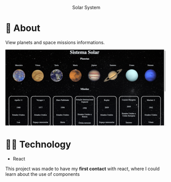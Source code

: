 <p align="center">Solar System</p>

# 📕 About
View planets and space missions informations.

<img src="./src/images/solarsystem.png" alt="drawing" width="500"/>

# 🧑‍💻 Technology
- React

This project was made to have my **first contact** with react, where I could learn about the use of components
